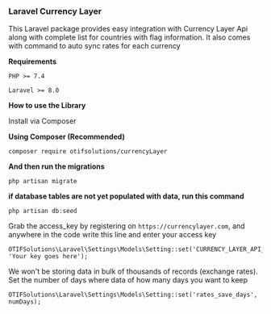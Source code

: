 ### Laravel Currency Layer

This Laravel package provides easy integration with Currency Layer Api along with complete list for countries with flag information. It also comes with command to auto sync rates for each currency 

__Requirements__

```PHP >= 7.4``` 

```Laravel >= 8.0```

__How to use the Library__

Install via Composer


__Using Composer (Recommended)__


```
composer require otifsolutions/currencyLayer
```

__And then run the migrations__

```
php artisan migrate
```

__if database tables are not yet populated with data, run this command__

```
php artisan db:seed
```


Grab the access_key by registering on `https://currencylayer.com`, and anywhere in the code write this line and enter your access key

```
OTIFSolutions\Laravel\Settings\Models\Setting::set('CURRENCY_LAYER_API_ACCESS_KEY', 'Your key goes here');
```


We won't be storing data in bulk of thousands of records (exchange rates). Set the number of days where data of how many days you want to keep  

```
OTIFSolutions\Laravel\Settings\Models\Setting::set('rates_save_days', numDays);
```
